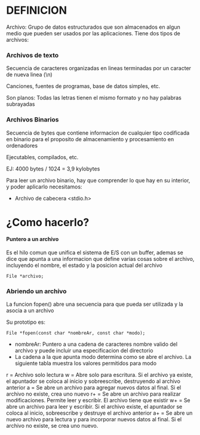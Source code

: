 # DEFINICION

Archivo: Grupo de datos estructurados que son almacenados en algun medio que pueden ser usados por las aplicaciones. Tiene dos tipos de archivos:

### Archivos de texto
Secuencia de caracteres organizadas en lineas terminadas por un caracter de nueva linea (\n)

Canciones, fuentes de programas, base de datos simples, etc.

Son planos: Todas las letras tienen el mismo formato y no hay palabras subrayadas

### Archivos Binarios

Secuencia de bytes que contiene informacion de cualquier tipo codificada en binario para el proposito de almacenamiento y procesamiento en ordenadores

Ejecutables, compilados, etc.

EJ: 4000 bytes / 1024 = 3,9 kylobytes

Para leer un archivo binario, hay que comprender lo que hay en su interior, y poder aplicarlo necesitamos:

* Archivo de cabecera <stdio.h>

# ¿Como hacerlo?

#### Puntero a un archivo
Es el hilo comun que unifica el sistema de E/S con un buffer, ademas se dice que apunta a una informacion que define varias cosas sobre el archivo, incluyendo el nombre, el estado y la posicion actual del archivo


```
File *archivo;
```

### Abriendo un archivo

La funcion fopen() abre una secuencia para que pueda ser utilizada y la asocia a un archivo

Su prototipo es:
```
File *fopen(const char *nombreAr, const char *modo);
```

* nombreAr: Puntero a una cadena de caracteres nombre valido del archivo y puede incluir una especificacion del directorio
* La cadena a la que apunta modo determina como se abre el archivo. La siguiente tabla muestra los valores permitidos para modo

r = Archivo solo lectura
w = Abre solo para escritura. Si el archivo ya existe, el apuntador se coloca al inicio y sobreescribe, destruyendo al archivo anterior
a = Se abre un archivo para agregar nuevos datos al final. Si el archivo no existe, crea uno nuevo
r+ = Se abre un archivo para realizar modificaciones. Permite leer y escribir. El archivo tiene que existir
w+ = Se abre un archivo para leer y escribir. Si el archivo existe, el apuntador se coloca al inicio, sobreescribe y destruye el archivo anterior
a+ = Se abre un nuevo archivo para lectura y para incorporar nuevos datos al final. Si el archivo no existe, se crea uno nuevo.